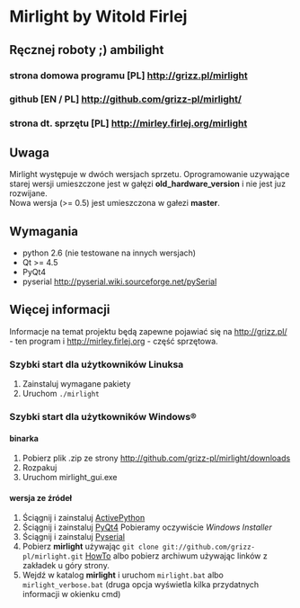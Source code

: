 Mirlight by Witold Firlej
=========================

## Ręcznej roboty ;) ambilight 
### strona domowa programu [PL] <http://grizz.pl/mirlight>
### github [EN / PL] <http://github.com/grizz-pl/mirlight/>
### strona dt. sprzętu [PL] <http://mirley.firlej.org/mirlight>

Uwaga
-----

Mirlight występuje w dwóch wersjach sprzetu. Oprogramowanie uzywające starej wersji umieszczone jest w gałęzi **old_hardware_version** i nie jest juz rozwijane.  
Nowa wersja (>= 0.5) jest umieszczona w gałezi **master**.

Wymagania
---------

*  python 2.6 (nie testowane na innych wersjach)
*  Qt >= 4.5 
*  PyQt4
*  pyserial <http://pyserial.wiki.sourceforge.net/pySerial>

Więcej informacji
-----------------

Informacje na temat projektu będą zapewne pojawiać się na <http://grizz.pl/> - ten program i <http://mirley.firlej.org> - część sprzętowa.

### Szybki start dla użytkowników Linuksa

1. Zainstaluj wymagane pakiety
2. Uruchom `./mirlight`

### Szybki start dla użytkowników Windows®

#### binarka

1. Pobierz plik .zip ze strony <http://github.com/grizz-pl/mirlight/downloads>
2. Rozpakuj
3. Uruchom mirlight_gui.exe

#### wersja ze źródeł

1. Ściągnij i zainstaluj [ActivePython](http://www.activestate.com/store/download.aspx?prdGUID=b08b04e0-6872-4d9d-a722-7a0c2dea2758)
2. Ściągnij i zainstaluj [PyQt4](http://www.riverbankcomputing.co.uk/software/pyqt/download) Pobieramy oczywiście *Windows Installer*
3. Ściągnij i zainstaluj [Pyserial](http://sourceforge.net/projects/pyserial/files/)
4. Pobierz **mirlight** używając `git clone git://github.com/grizz-pl/mirlight.git` [HowTo](http://github.com/guides/using-git-and-github-for-the-windows-for-newbies) albo pobierz archiwum używając linków z zakładek u góry strony.
5. Wejdź w katalog **mirlight** i uruchom `mirlight.bat` albo `mirlight_verbose.bat` (druga opcja wyświetla kilka przydatnych informacji w okienku cmd)
